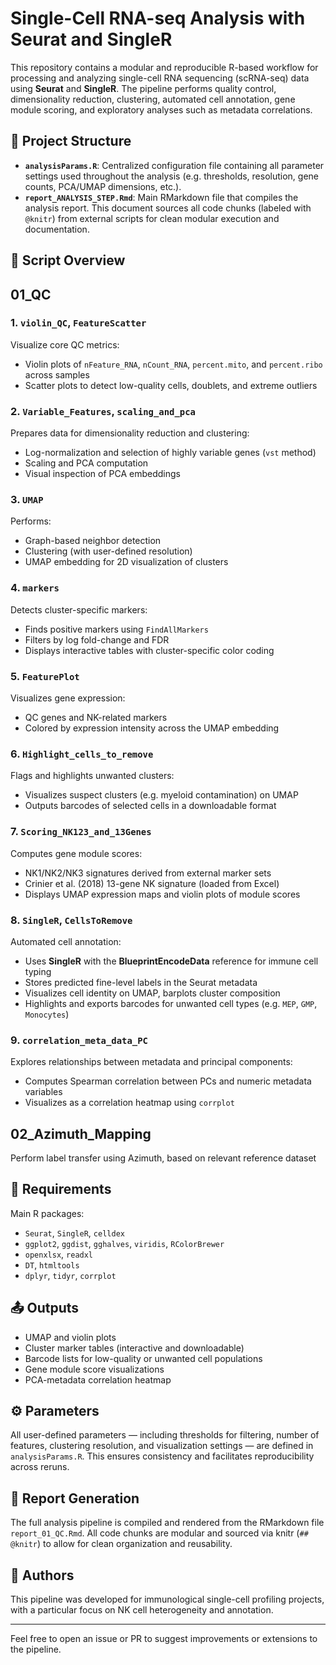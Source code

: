 # Single-Cell RNA-seq Analysis with Seurat and SingleR

This repository contains a modular and reproducible R-based workflow for processing and analyzing single-cell RNA sequencing (scRNA-seq) data using **Seurat** and **SingleR**. The pipeline performs quality control, dimensionality reduction, clustering, automated cell annotation, gene module scoring, and exploratory analyses such as metadata correlations.

## 🧩 Project Structure

- **`analysisParams.R`**: Centralized configuration file containing all parameter settings used throughout the analysis (e.g. thresholds, resolution, gene counts, PCA/UMAP dimensions, etc.).
- **`report_ANALYSIS_STEP.Rmd`**: Main RMarkdown file that compiles the analysis report. This document sources all code chunks (labeled with `@knitr`) from external scripts for clean modular execution and documentation.

## 📁 Script Overview

## 01_QC

### 1. `violin_QC`, `FeatureScatter`
Visualize core QC metrics:
- Violin plots of `nFeature_RNA`, `nCount_RNA`, `percent.mito`, and `percent.ribo` across samples
- Scatter plots to detect low-quality cells, doublets, and extreme outliers

### 2. `Variable_Features`, `scaling_and_pca`
Prepares data for dimensionality reduction and clustering:
- Log-normalization and selection of highly variable genes (`vst` method)
- Scaling and PCA computation
- Visual inspection of PCA embeddings

### 3. `UMAP`
Performs:
- Graph-based neighbor detection
- Clustering (with user-defined resolution)
- UMAP embedding for 2D visualization of clusters

### 4. `markers`
Detects cluster-specific markers:
- Finds positive markers using `FindAllMarkers`
- Filters by log fold-change and FDR
- Displays interactive tables with cluster-specific color coding

### 5. `FeaturePlot`
Visualizes gene expression:
- QC genes and NK-related markers
- Colored by expression intensity across the UMAP embedding

### 6. `Highlight_cells_to_remove`
Flags and highlights unwanted clusters:
- Visualizes suspect clusters (e.g. myeloid contamination) on UMAP
- Outputs barcodes of selected cells in a downloadable format

### 7. `Scoring_NK123_and_13Genes`
Computes gene module scores:
- NK1/NK2/NK3 signatures derived from external marker sets
- Crinier et al. (2018) 13-gene NK signature (loaded from Excel)
- Displays UMAP expression maps and violin plots of module scores

### 8. `SingleR`, `CellsToRemove`
Automated cell annotation:
- Uses **SingleR** with the **BlueprintEncodeData** reference for immune cell typing
- Stores predicted fine-level labels in the Seurat metadata
- Visualizes cell identity on UMAP, barplots cluster composition
- Highlights and exports barcodes for unwanted cell types (e.g. `MEP`, `GMP`, `Monocytes`)

### 9. `correlation_meta_data_PC`
Explores relationships between metadata and principal components:
- Computes Spearman correlation between PCs and numeric metadata variables
- Visualizes as a correlation heatmap using `corrplot`


## 02_Azimuth_Mapping
Perform label transfer using Azimuth, based on relevant reference dataset

## 🔧 Requirements

Main R packages:
- `Seurat`, `SingleR`, `celldex`
- `ggplot2`, `ggdist`, `gghalves`, `viridis`, `RColorBrewer`
- `openxlsx`, `readxl`
- `DT`, `htmltools`
- `dplyr`, `tidyr`, `corrplot`

## 📤 Outputs

- UMAP and violin plots
- Cluster marker tables (interactive and downloadable)
- Barcode lists for low-quality or unwanted cell populations
- Gene module score visualizations
- PCA-metadata correlation heatmap

## ⚙️ Parameters

All user-defined parameters — including thresholds for filtering, number of features, clustering resolution, and visualization settings — are defined in `analysisParams.R`. This ensures consistency and facilitates reproducibility across reruns.

## 📄 Report Generation

The full analysis pipeline is compiled and rendered from the RMarkdown file `report_01_QC.Rmd`. All code chunks are modular and sourced via knitr (`## @knitr`) to allow for clean organization and reusability.

## 👥 Authors

This pipeline was developed for immunological single-cell profiling projects, with a particular focus on NK cell heterogeneity and annotation.

---

Feel free to open an issue or PR to suggest improvements or extensions to the pipeline.